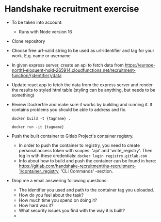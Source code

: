 # Handshake recruitment exercise
- To be taken into account:
  - Runs with Node version 16

- Clone repository
- Choose free url-valid string to be used as url-identifier and tag for your work. E.g. name or username
- In given express server, create an api to fetch data from https://europe-north1-eloquent-hold-265914.cloudfunctions.net/recruitment-function/{identifier}/data
- Update react app to fetch the data from the express server and render the results to styled html table (styling can be anything, but needs to be something)
- Review Dockerfile and make sure it works by building and running it. It contains problems you should be able to address and fix.

    ``` docker build -t {tagname} . ```

    ``` docker run -it {tagname} ```
- Push the built container to Gitlab Project's container registry.
    - In order to push the container to registry, you need to create personal access token with scopes: 'api' and 'write_registry'. Then log in with these credentials:
    ``` docker login registry.gitlab.com ```
    - Info about how to build and push the container can be found in here: https://gitlab.com/handshake-recruitment/hs-recruitment-1/container_registry,  'CLI Commands' -section.
- Drop me a email answering following questions:
    - The identifier you used and path to the container tag you uploaded.
    - How do you feel about the task?
    - How much time you spend on doing it?
    - How hard was it?
    - What security issues you find with the way it is built?
    -
